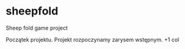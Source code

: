 # sheepfold
Sheep fold game project

Początek projektu.
Projekt rozpoczynamy zarysem wstępnym.
+1 col

